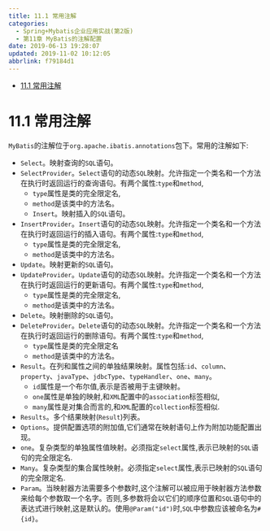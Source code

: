 ```yaml
---
title: 11.1 常用注解
categories: 
  - Spring+Mybatis企业应用实战(第2版)
  - 第11章 MyBatis的注解配置
date: 2019-06-13 19:28:07
updated: 2019-11-02 10:12:05
abbrlink: f79184d1
---
```

<div id='my_toc'>

- [11.1 常用注解](/JavaReadingNotes/f79184d1/#11-1-常用注解)

</div>
<!--more-->
<script>if (navigator.platform.toLowerCase() == 'win32'){document.getElementById('my_toc').style.display = 'none';}</script>

<!--end-->
# 11.1 常用注解 #
`MyBatis`的注解位于`org.apache.ibatis.annotations`包下。常用的注解如下:
- `Select`。映射查询的`SQL`语句。
- `SelectProvider`。`Select`语句的动态`SQL`映射。允许指定一个类名和一个方法在执行时返回运行的查询语句。有两个属性:`type`和`method`,
    - `type`属性是类的完全限定名,
    - `method`是该类中的方法名。
    - `Insert`。映射插入的`SQL`语句。
- `InsertProvider`。`Insert`语句的动态`SQL`映射。允许指定一个类名和一个方法在执行时返回运行的插入语句。有两个属性:`type`和`method`,
    - `type`属性是类的完全限定名,
    - `method`是该类中的方法名。
- `Update`。映射更新的`SQL`语句。
- `UpdateProvider`。`Update`语句的动态`SQL`映射。允许指定一个类名和一个方法在执行时返回运行的更新语句。有两个属性:`type`和`method`,
    - `type`属性是类的完全限定名,
    - `method`是该类中的方法名。
- `Delete`。映射删除的`SQL`语句。
- `DeleteProvider`。`Delete`语句的动态`SQL`映射。允许指定一个类名和一个方法在执行时返回运行的删除语句。有两个属性:`type`和`method`,
    - `type`属性是类的完全限定名
    - `method`是该类中的方法名。
- `Result`。在列和属性之间的单独结果映射。属性包括:`id`、`column`、`property`、`javaType`、`jdbcType`、`typeHandler`、`one`、`many`。
    - `id`属性是一个布尔值,表示是否被用于主键映射。
    - `one`属性是单独的映射,和`XML`配置中的`association`标签相似,
    - `many`属性是对集合而言的,和`XML`配置的`collection`标签相似.
- `Results`。多个结果映射(`Result`)列表。
- `Options`。提供配置选项的附加值,它们通常在映射语句上作为附加功能配置出现。
- `one`。复杂类型的单独属性值映射。必须指定`select`属性,表示已映射的`SQL`语句的完全限定名.
- `Many`。复杂类型的集合属性映射。必须指定`select`属性,表示已映射的`SQL`语句的完全限定名.
- `Param`。当映射器方法需要多个参数时,这个注解可以被应用于映射器方法参数来给每个参数取一个名字。否则,多参数将会以它们的顺序位置和`SQL`语句中的表达式进行映射,这是默认的。使用`@Param("id")`时,`SQL`中参数应该被命名为`#{id}`。

